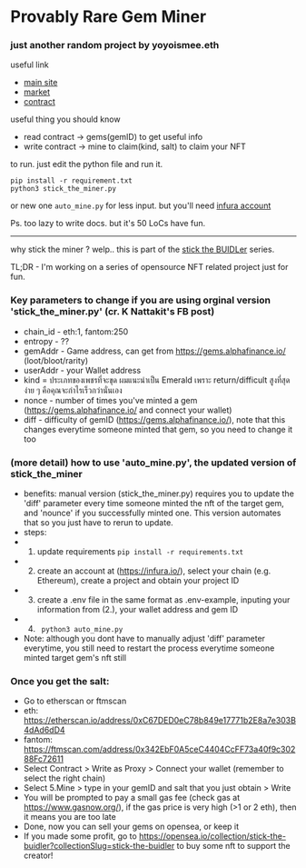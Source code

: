 # Provably Rare Gem Miner

### just another random project by yoyoismee.eth

useful link

- [main site](https://gems.alphafinance.io/#/loot)
- [market](https://opensea.io/collection/provably-rare-gem)
- [contract](https://etherscan.io/address/0xC67DED0eC78b849e17771b2E8a7e303B4dAd6dD4)

useful thing you should know

- read contract -> gems(gemID) to get useful info
- write contract -> mine to claim(kind, salt) to claim your NFT

to run. just edit the python file and run it.

```
pip install -r requirement.txt
python3 stick_the_miner.py
```

or new one `auto_mine.py` for less input. but you'll need [infura account](https://infura.io/)



Ps. too lazy to write docs. but it's 50 LoCs have fun.  

---
why stick the miner ? welp.. this is part of the [stick the BUIDLer](https://opensea.io/collection/stick-the-buidler) series. 

TL;DR - I'm working on a series of opensource NFT related project just for fun. 



### Key parameters to change if you are using orginal version 'stick_the_miner.py' (cr. K Nattakit's FB post)

- chain_id - eth:1, fantom:250
- entropy - ??
- gemAddr - Game address, can get from https://gems.alphafinance.io/ (loot/bloot/rarity)
- userAddr - your Wallet address 
- kind = ประเภทของเพชรที่จะขุด ผมแนะนำเป็น Emerald เพราะ return/difficult สูงที่สุด ง่าย ๆ คือคุณจะกำไรเร็วกว่านั่นเอง
- nonce - number of times you've minted a gem (https://gems.alphafinance.io/ and connect your wallet)
- diff - difficulty of gemID (https://gems.alphafinance.io/), note that this changes everytime someone minted that gem, so you need to change it too 


### (more detail) how to use 'auto_mine.py', the updated version of stick_the_miner

- benefits: manual version (stick_the_miner.py) requires you to update the 'diff' parameter every time someone minted the nft of the target gem, and 'nounce' if you successfully minted one. This version automates that so you just have to rerun to update.
- steps:
- 1. update requirements ``` pip install -r requirements.txt ```
- 2. create an account at (https://infura.io/), select your chain (e.g. Ethereum), create a project and obtain your project ID
- 3. create a .env file in the same format as .env-example, inputing your information from (2.), your wallet address and gem ID
- 4. ``` python3 auto_mine.py``` 
- Note: although you dont have to manually adjust 'diff' parameter everytime, you still need to restart the process everytime someone minted target gem's nft still


### Once you get the salt:

- Go to etherscan or ftmscan
-   eth: https://etherscan.io/address/0xC67DED0eC78b849e17771b2E8a7e303B4dAd6dD4
-   fantom: https://ftmscan.com/address/0x342EbF0A5ceC4404CcFF73a40f9c30288Fc72611
- Select Contract > Write as Proxy > Connect your wallet (remember to select the right chain)
- Select 5.Mine > type in your gemID and salt that you just obtain > Write
- You will be prompted to pay a small gas fee (check gas at https://www.gasnow.org/), if the gas price is very high (>1 or 2 eth), then it means you are too late
- Done, now you can sell your gems on opensea, or keep it
- If you made some profit, go to https://opensea.io/collection/stick-the-buidler?collectionSlug=stick-the-buidler to buy some nft to support the creator!
